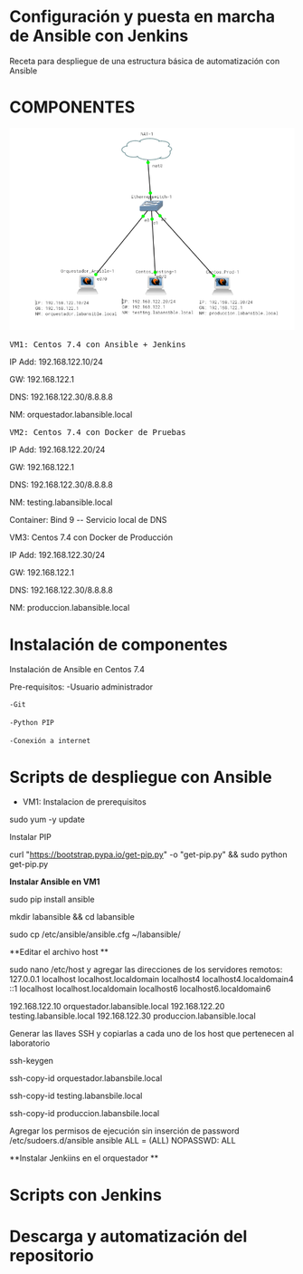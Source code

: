 # Configuración y puesta en marcha de Ansible con Jenkins

Receta para despliegue de una estructura básica de automatización con Ansible

# COMPONENTES

![Arquitectura](https://raw.githubusercontent.com/deimergrueso/jenkins/master/Archivos%20varios/Arq_LAB.png)


<kbd></kbd>

<kbd>VM1: Centos 7.4 con Ansible + Jenkins</kbd>

IP Add: 192.168.122.10/24

GW:  192.168.122.1

DNS:  192.168.122.30/8.8.8.8

NM: orquestador.labansible.local

<kbd>VM2: Centos 7.4 con Docker de Pruebas</kbd>

IP Add:  192.168.122.20/24

GW:  192.168.122.1

DNS:  192.168.122.30/8.8.8.8

NM: testing.labansible.local

Container: Bind 9 -- Servicio local de DNS

<kbd></kbd>VM3: Centos 7.4 con Docker de Producción

IP Add:  192.168.122.30/24

GW:  192.168.122.1

DNS:  192.168.122.30/8.8.8.8

NM: produccion.labansible.local


# Instalación de componentes

Instalación de Ansible en Centos 7.4

Pre-requisitos:
    -Usuario administrador

    -Git

    -Python PIP

    -Conexión a internet


# Scripts de despliegue con Ansible

 - VM1: Instalacion de prerequisitos

sudo yum -y update

Instalar PIP

curl "https://bootstrap.pypa.io/get-pip.py" -o "get-pip.py" && sudo python get-pip.py

**Instalar Ansible en VM1**

sudo pip install ansible

mkdir labansible && cd labansible

sudo cp /etc/ansible/ansible.cfg ~/labansible/

**Editar el archivo host **

sudo nano /etc/host y agregar las direcciones de los servidores remotos:
127.0.0.1   localhost localhost.localdomain localhost4 localhost4.localdomain4
::1         localhost localhost.localdomain localhost6 localhost6.localdomain6

192.168.122.10  orquestador.labansible.local
192.168.122.20  testing.labansible.local
192.168.122.30  produccion.labansible.local

Generar las llaves SSH y copiarlas a cada uno de los host que pertenecen al laboratorio

ssh-keygen

ssh-copy-id orquestador.labansbile.local

ssh-copy-id testing.labansbile.local

ssh-copy-id produccion.labansbile.local

Agregar los permisos de ejecución sin inserción de password
/etc/sudoers.d/ansible
ansible ALL = (ALL) NOPASSWD: ALL

**Instalar Jenkiins en el orquestador **
# Scripts con Jenkins

# Descarga y automatización del repositorio
